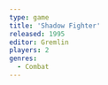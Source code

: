 ```yaml
---
type: game
title: 'Shadow Fighter'
released: 1995
editor: Gremlin
players: 2
genres:
  - Combat
---
```

